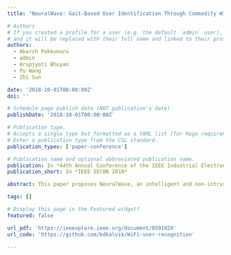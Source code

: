 ```yaml
---
title: "NeuralWave: Gait-Based User Identification Through Commodity WiFi and Deep Learning"

# Authors
# If you created a profile for a user (e.g. the default `admin` user), write the username (folder name) here
# and it will be replaced with their full name and linked to their profile.
authors:
  - Akarsh Pokkunuru
  - admin
  - Arupjyoti Bhuyan
  - Pu Wang
  - Zhi Sun

date: '2018-10-01T00:00:00Z'
doi: ''

# Schedule page publish date (NOT publication's date).
publishDate: '2018-10-01T00:00:00Z'

# Publication type.
# Accepts a single type but formatted as a YAML list (for Hugo requirements).
# Enter a publication type from the CSL standard.
publication_types: ['paper-conference']

# Publication name and optional abbreviated publication name.
publication: In *44th Annual Conference of the IEEE Industrial Electronics Society (IEEE IECON 2018)*
publication_short: In *IEEE IECON 2018*

abstract: This paper proposes NeuralWave, an intelligent and non-intrusive user identification system based on human gait biometrics extracted from WiFi signals. In particular, the channel state information (CSI)measurements are first collected from commodity WiFi devices. Then, a collection of data preprocessing schemes are applied to sanitize and calibrate the noisy and erroneous CSI data samples to manifest and augment the gait-induced radio-frequency (RF)signatures. Next, a 23-layer deep convolutional neural network, namely RadioNet, is developed to automatically learn the salient features from the preprocessed CSI data samples. The extracted features constitute a latent representation for the gait biometric that is discriminative enough to distinguish one person from another. Using the latent biometric representation, a softmax multi-class classifier is adopted to achieve accurate user identification. Extensive experiments in a typical indoor environment are conducted to show the effectiveness of our system. In particular, NeuralWave can achieve 87.76 ± 2.14% user identification accuracy for a group of 24 people. To the best of our knowledge, NeuralWave is the first in the literature to exploit deep learning for feature extraction and classification of physiological and behavioral gait biometrics embedded in CSI signals from commodity WiFi.

tags: []

# Display this page in the Featured widget?
featured: false

url_pdf: 'https://ieeexplore.ieee.org/document/8591820'
url_code: 'https://github.com/kdkalvik/WiFi-user-recognition'

---
```

